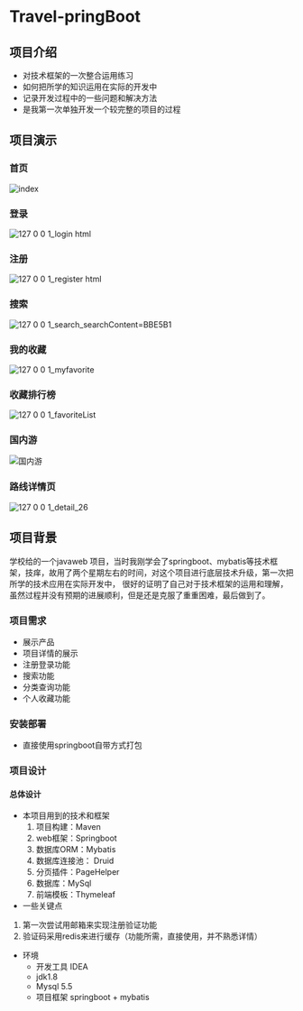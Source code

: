 # Travel-pringBoot
## 项目介绍
- 对技术框架的一次整合运用练习
- 如何把所学的知识运用在实际的开发中
- 记录开发过程中的一些问题和解决方法
- 是我第一次单独开发一个较完整的项目的过程
## 项目演示
### 首页
![index](https://user-images.githubusercontent.com/39949028/230712511-0cf1c551-5d4c-4afc-8844-1983373117c7.png)
### 登录
![127 0 0 1_login html](https://user-images.githubusercontent.com/39949028/230712582-1c2865a1-6cc6-4193-a9be-23a87079b371.png)
### 注册
![127 0 0 1_register html](https://user-images.githubusercontent.com/39949028/230712588-da7ad0a0-fcca-4370-95d1-d11f654d9fe4.png)
### 搜索
![127 0 0 1_search_searchContent=BBE5B1](https://user-images.githubusercontent.com/39949028/230712596-02c98e44-16c9-4250-8b6d-8ab3c8b425b0.png)
### 我的收藏
![127 0 0 1_myfavorite](https://user-images.githubusercontent.com/39949028/230712670-e616a638-a219-4489-9535-d369b6c7832b.png)
### 收藏排行榜
![127 0 0 1_favoriteList](https://user-images.githubusercontent.com/39949028/230712602-1f6e91a7-d486-4114-8886-8a42ad666861.png)
### 国内游
![国内游](https://user-images.githubusercontent.com/39949028/230712608-23fde5ad-68a4-4c58-8b01-38fe0f95c3b8.png)
### 路线详情页
![127 0 0 1_detail_26](https://user-images.githubusercontent.com/39949028/230712613-4b2e8af6-e64d-4746-8c0e-4e581a94d8fb.png)

## 项目背景
学校给的一个javaweb 项目，当时我刚学会了springboot、mybatis等技术框架，技痒，故用了两个星期左右的时间，对这个项目进行底层技术升级，第一次把所学的技术应用在实际开发中，
很好的证明了自己对于技术框架的运用和理解，虽然过程并没有预期的进展顺利，但是还是克服了重重困难，最后做到了。
### 项目需求
- 展示产品
- 项目详情的展示
- 注册登录功能
- 搜索功能
- 分类查询功能
- 个人收藏功能
### 安装部署
- 直接使用springboot自带方式打包
### 项目设计
#### 总体设计
- 本项目用到的技术和框架
  1. 项目构建：Maven
  2. web框架：Springboot
  3. 数据库ORM：Mybatis
  4. 数据库连接池： Druid
  5. 分页插件：PageHelper
  6. 数据库：MySql
  7. 前端模板：Thymeleaf
 - 一些关键点
  1. 第一次尝试用邮箱来实现注册验证功能
  2. 验证码采用redis来进行缓存（功能所需，直接使用，并不熟悉详情）
 - 环境 
    -  开发工具 IDEA
    - jdk1.8
    - Mysql 5.5
    - 项目框架 springboot + mybatis 
